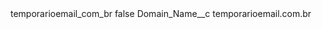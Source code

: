 <?xml version="1.0" encoding="UTF-8"?>
<CustomMetadata xmlns="http://soap.sforce.com/2006/04/metadata" xmlns:xsi="http://www.w3.org/2001/XMLSchema-instance" xmlns:xsd="http://www.w3.org/2001/XMLSchema">
    <label>temporarioemail_com_br</label>
    <protected>false</protected>
    <values>
        <field>Domain_Name__c</field>
        <value xsi:type="xsd:string">temporarioemail.com.br</value>
    </values>
</CustomMetadata>
